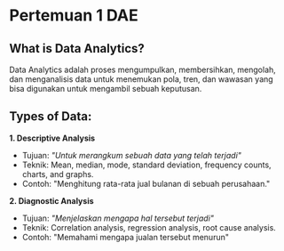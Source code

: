 # Pertemuan 1 DAE

## What is Data Analytics?
Data Analytics adalah proses mengumpulkan, membersihkan, mengolah, dan menganalisis data untuk menemukan pola, tren, dan wawasan yang bisa digunakan untuk mengambil sebuah keputusan.

## Types of Data:
**1. Descriptive Analysis**
- Tujuan: *"Untuk merangkum sebuah data yang telah terjadi"*
- Teknik: Mean, median, mode, standard deviation, frequency counts, charts, and graphs.
- Contoh: "Menghitung rata-rata jual bulanan di sebuah perusahaan."

**2. Diagnostic Analysis**
- Tujuan: *"Menjelaskan mengapa hal tersebut terjadi"*
- Teknik: Correlation analysis, regression analysis, root cause analysis.
- Contoh: "Memahami mengapa jualan tersebut menurun"

